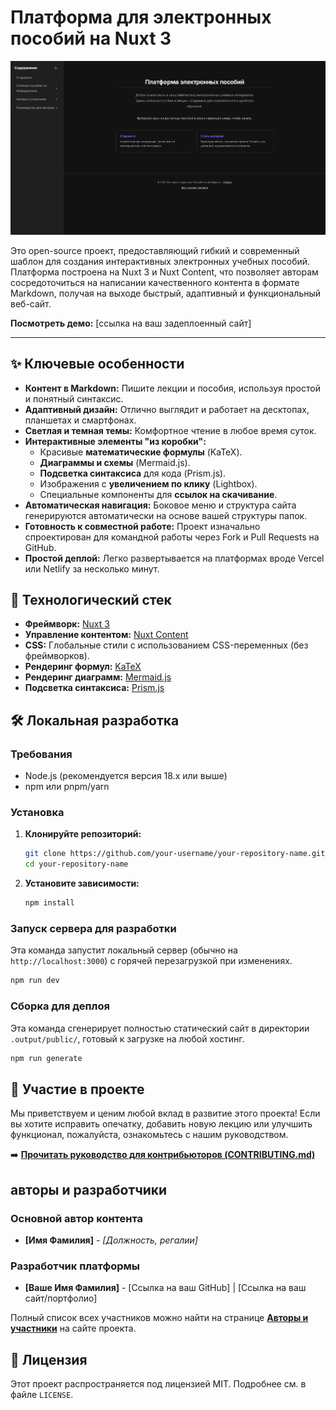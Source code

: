 # Платформа для электронных пособий на Nuxt 3

![Скриншот главной страницы](./source_git/home.png)

Это open-source проект, предоставляющий гибкий и современный шаблон для создания интерактивных электронных учебных пособий. Платформа построена на Nuxt 3 и Nuxt Content, что позволяет авторам сосредоточиться на написании качественного контента в формате Markdown, получая на выходе быстрый, адаптивный и функциональный веб-сайт.

**Посмотреть демо:** [ссылка на ваш задеплоенный сайт] 

---

## ✨ Ключевые особенности

*   **Контент в Markdown:** Пишите лекции и пособия, используя простой и понятный синтаксис.
*   **Адаптивный дизайн:** Отлично выглядит и работает на десктопах, планшетах и смартфонах.
*   **Светлая и темная темы:** Комфортное чтение в любое время суток.
*   **Интерактивные элементы "из коробки":**
    *   Красивые **математические формулы** (KaTeX).
    *   **Диаграммы и схемы** (Mermaid.js).
    *   **Подсветка синтаксиса** для кода (Prism.js).
    *   Изображения с **увеличением по клику** (Lightbox).
    *   Специальные компоненты для **ссылок на скачивание**.
*   **Автоматическая навигация:** Боковое меню и структура сайта генерируются автоматически на основе вашей структуры папок.
*   **Готовность к совместной работе:** Проект изначально спроектирован для командной работы через Fork и Pull Requests на GitHub.
*   **Простой деплой:** Легко развертывается на платформах вроде Vercel или Netlify за несколько минут.

## 🚀 Технологический стек

*   **Фреймворк:** [Nuxt 3](https://nuxt.com/)
*   **Управление контентом:** [Nuxt Content](https://content.nuxt.com/)
*   **CSS:** Глобальные стили с использованием CSS-переменных (без фреймворков).
*   **Рендеринг формул:** [KaTeX](https://katex.org/)
*   **Рендеринг диаграмм:** [Mermaid.js](https://mermaid-js.github.io/)
*   **Подсветка синтаксиса:** [Prism.js](https://prismjs.com/)

## 🛠️ Локальная разработка

### Требования
- Node.js (рекомендуется версия 18.x или выше)
- npm или pnpm/yarn

### Установка

1.  **Клонируйте репозиторий:**
    ```bash
    git clone https://github.com/your-username/your-repository-name.git
    cd your-repository-name
    ```

2.  **Установите зависимости:**
    ```bash
    npm install
    ```

### Запуск сервера для разработки

Эта команда запустит локальный сервер (обычно на `http://localhost:3000`) с горячей перезагрузкой при изменениях.

```bash
npm run dev
```

### Сборка для деплоя

Эта команда сгенерирует полностью статический сайт в директории `.output/public/`, готовый к загрузке на любой хостинг.

```bash
npm run generate
```

## 🤝 Участие в проекте

Мы приветствуем и ценим любой вклад в развитие этого проекта! Если вы хотите исправить опечатку, добавить новую лекцию или улучшить функционал, пожалуйста, ознакомьтесь с нашим руководством.

➡️ **[Прочитать руководство для контрибьюторов (CONTRIBUTING.md)](./CONTRIBUTING.md)**

##  авторы и разработчики

### Основной автор контента
*   **[Имя Фамилия]** - *[Должность, регалии]*

### Разработчик платформы
*   **[Ваше Имя Фамилия]** - [Ссылка на ваш GitHub] | [Ссылка на ваш сайт/портфолио]

Полный список всех участников можно найти на странице **[Авторы и участники](/contributors)** на сайте проекта. <!-- Убедитесь, что этот путь правильный -->

## 📜 Лицензия

Этот проект распространяется под лицензией MIT. Подробнее см. в файле `LICENSE`.